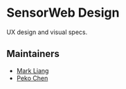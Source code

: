 # SensorWeb Design
UX design and visual specs.

## Maintainers
* [Mark Liang](https://github.com/steveck-chung)
* [Peko Chen](https://github.com/PekoChen)
